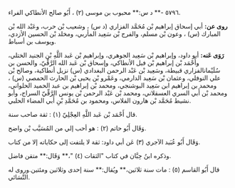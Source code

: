 ٥٧٩٦ -** د س:** محبوب بن موسى (٢) ، أَبُو صالح الأنطاكي الفراء.

**روى عن:** أبي إسحاق إبراهيم بْن مُحَمَّد الفزاري (د س) ، وشعيب بْن حرب، وعَبْد الله بْن المبارك (س) ، وعون بْن مسلم، والفرج بْن سَعِيد المأربي، ومخلد بْن الحسين الأزدي، ويوسف بن أسباط.

**رَوَى عَنه:** أبو داود، وإبراهيم بْن سَعِيد الجوهري، وإبراهيم بْن عَبد اللَّهِ بْن الجنيد الختلي، وأَحْمَد بْن إبراهيم بْن فيل الأنطاكي، وإسحاق بْن عَبد الله الرَّقِّيّ، والحسن بن سُلَيْمانالفزاري قبيطة، وسَعِيد بْن عَبْد الرحمن البغدادي (س) نزيل أنطاكية، وصالح بْن علي النوفلي، وعثمان بْن سَعِيد الدارمي، وعَمْرو بْن يحيى بْن الحارث الحمصي (س) ، ومحمد بن إبراهيم ابن سَعِيد البوشنجي، ومحمد بْن إبراهيم بن عبد الحميد الحلواني، ومحمد بْن أَبي السري العسقلاني، ومحمد بْن عَبْد الرحمن بْن يونس الرَّقِّيّ السراج، وأبو نشيط مُحَمَّد بْن هارون الفلاس، ومحمود بن مُحَمَّدِ بْنِ أَبي المضاء الحلبي.

قال أَحْمَد بْن عَبد اللَّهِ العِجْلِيّ (١) : ثقة صاحب سنة.

وَقَال أَبُو حاتم (٢) : هو أحب إلي من المُسَيَّب بْن واضح.

وَقَال أَبُو عُبَيد الآجري (٣) عَن أبي داود: ثقة لا يلتفت إلى حكاياته إلا من كتاب.

وذكره ابنُ حِبَّان في كتاب "الثقات (٤) "،** وَقَال:** متقن فاضل.

قال أَبُو القاسم (٥) : مات سنة ثلاثين،** ويُقال:** سنة إحدى وثلاثين ومئتين.وروى له النَّسَائي.